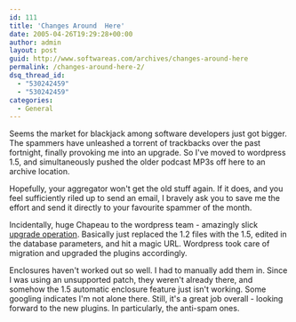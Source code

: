 ```yaml
---
id: 111
title: 'Changes Around  Here'
date: 2005-04-26T19:29:28+00:00
author: admin
layout: post
guid: http://www.softwareas.com/archives/changes-around-here
permalink: /changes-around-here-2/
dsq_thread_id:
  - "530242459"
  - "530242459"
categories:
  - General
---
```

Seems the market for blackjack among software developers just got bigger. The spammers have unleashed a torrent of trackbacks over the past fortnight, finally provoking me into an upgrade. So I've moved to wordpress 1.5, and simultaneously pushed the older podcast MP3s off here to an archive location.

Hopefully, your aggregator won't get the old stuff again. If it does, and you feel sufficiently riled up to send an email, I bravely ask you to save me the effort and send it directly to your favourite spammer of the month.

Incidentally, huge Chapeau to the wordpress team - amazingly slick [upgrade operation](http://codex.wordpress.org/Upgrading_WordPress). Basically just replaced the 1.2 files with the 1.5, edited in the database parameters, and hit a magic URL. Wordpress took care of migration and upgraded the plugins accordingly.

Enclosures haven't worked out so well. I had to manually add them in. Since I was using an unsupported patch, they weren't already there, and somehow the 1.5 automatic enclosure feature just isn't working. Some googling indicates I'm not alone there. Still, it's a great job overall - looking forward to the new plugins. In particularly, the anti-spam ones.  